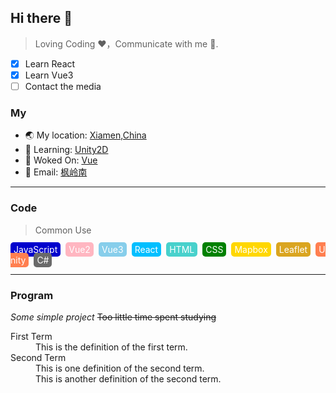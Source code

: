 ## Hi there 👋
> Loving Coding ❤，Communicate with me 📨.

- [x] Learn React
- [x] Learn Vue3
- [ ] Contact the media

### My
- 🌏 My location: [Xiamen,China](https://maps.app.goo.gl/xVGLVgiedMXWrWz89)
- 🌱 Learning: [Unity2D](https://docs.unity3d.com/cn/2022.3/Manual/Unity2D.html)
- 👷 Woked On: [Vue](https://cn.vuejs.org/)
- 📝 Email: [枫岭南](mailto:lin185975315@gmail.com)
***
### Code
> Common Use

<span style="color: #fff;background: MediumBlue;border-radius: 5px;padding: 3px 5px;margin-right: 8px;">JavaScript</span><span style="color: #fff;background: 	#FFB6C1;border-radius: 5px;padding: 3px 5px;margin-right: 8px;">Vue2</span><span style="color: #fff;background: skyblue;border-radius: 5px;padding: 3px 5px;margin-right: 8px;">Vue3</span><span style="color: #fff;background: DeepSkyBlue;border-radius: 5px;padding: 3px 5px;margin-right: 8px;">React</span><span style="color: #fff;background: 	MediumTurquoise;border-radius: 5px;padding: 3px 5px;margin-right: 8px;">HTML</span><span style="color: #fff;background: Green;border-radius: 5px;padding: 3px 5px;margin-right: 8px;">CSS</span><span style="color: #fff;background: Gold;border-radius: 5px;padding: 3px 5px;margin-right: 8px;">Mapbox</span><span style="color: #fff;background: GoldEnrod;border-radius: 5px;padding: 3px 5px;margin-right: 8px;">Leaflet</span><span style="color: #fff;background: Coral;border-radius: 5px;padding: 3px 5px;margin-right: 8px;">Unity</span><span style="color: #fff;background: DimGray;border-radius: 5px;padding: 3px 5px;margin-right: 8px;">C#</span>
***
### Program
*Some simple project*
~~Too little time spent studying~~
<dl>
  <dt>First Term</dt>
  <dd>This is the definition of the first term.</dd>
  <dt>Second Term</dt>
  <dd>This is one definition of the second term. </dd>
  <dd>This is another definition of the second term.</dd>
</dl>
